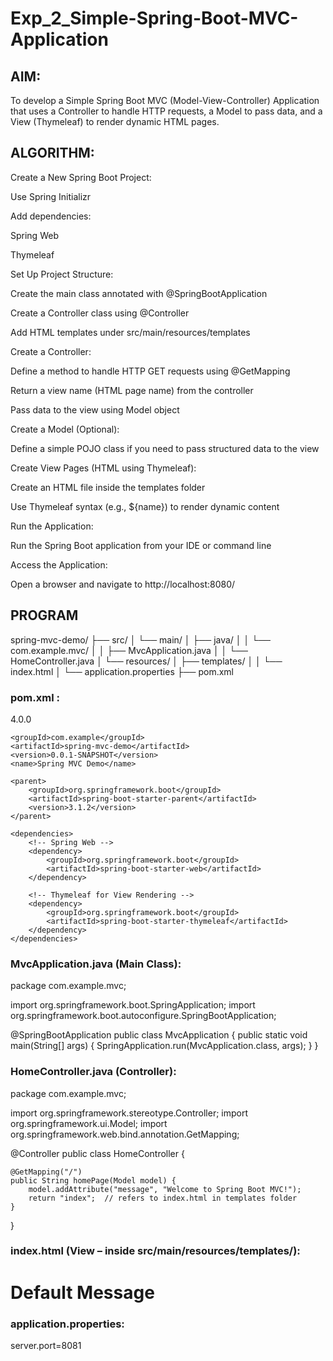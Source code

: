 # Exp_2_Simple-Spring-Boot-MVC-Application

## AIM:
To develop a Simple Spring Boot MVC (Model-View-Controller) Application that uses a Controller to handle HTTP requests, a Model to pass data, and a View (Thymeleaf) to render dynamic HTML pages.

## ALGORITHM:
Create a New Spring Boot Project:

Use Spring Initializr

Add dependencies:

Spring Web

Thymeleaf

Set Up Project Structure:

Create the main class annotated with @SpringBootApplication

Create a Controller class using @Controller

Add HTML templates under src/main/resources/templates

Create a Controller:

Define a method to handle HTTP GET requests using @GetMapping

Return a view name (HTML page name) from the controller

Pass data to the view using Model object

Create a Model (Optional):

Define a simple POJO class if you need to pass structured data to the view

Create View Pages (HTML using Thymeleaf):

Create an HTML file inside the templates folder

Use Thymeleaf syntax (e.g., ${name}) to render dynamic content

Run the Application:

Run the Spring Boot application from your IDE or command line

Access the Application:

Open a browser and navigate to http://localhost:8080/
## PROGRAM
spring-mvc-demo/
├── src/
│   └── main/
│       ├── java/
│       │   └── com.example.mvc/
│       │       ├── MvcApplication.java
│       │       └── HomeController.java
│       └── resources/
│           ├── templates/
│           │   └── index.html
│           └── application.properties
├── pom.xml

### pom.xml :

<project xmlns="http://maven.apache.org/POM/4.0.0"
         xmlns:xsi="http://www.w3.org/2001/XMLSchema-instance"
         xsi:schemaLocation="http://maven.apache.org/POM/4.0.0 
                             http://maven.apache.org/xsd/maven-4.0.0.xsd">
    <modelVersion>4.0.0</modelVersion>

    <groupId>com.example</groupId>
    <artifactId>spring-mvc-demo</artifactId>
    <version>0.0.1-SNAPSHOT</version>
    <name>Spring MVC Demo</name>

    <parent>
        <groupId>org.springframework.boot</groupId>
        <artifactId>spring-boot-starter-parent</artifactId>
        <version>3.1.2</version>
    </parent>

    <dependencies>
        <!-- Spring Web -->
        <dependency>
            <groupId>org.springframework.boot</groupId>
            <artifactId>spring-boot-starter-web</artifactId>
        </dependency>

        <!-- Thymeleaf for View Rendering -->
        <dependency>
            <groupId>org.springframework.boot</groupId>
            <artifactId>spring-boot-starter-thymeleaf</artifactId>
        </dependency>
    </dependencies>
</project>

### MvcApplication.java (Main Class):

package com.example.mvc;

import org.springframework.boot.SpringApplication;
import org.springframework.boot.autoconfigure.SpringBootApplication;

@SpringBootApplication
public class MvcApplication {
    public static void main(String[] args) {
        SpringApplication.run(MvcApplication.class, args);
    }
}

### HomeController.java (Controller):

package com.example.mvc;

import org.springframework.stereotype.Controller;
import org.springframework.ui.Model;
import org.springframework.web.bind.annotation.GetMapping;

@Controller
public class HomeController {

    @GetMapping("/")
    public String homePage(Model model) {
        model.addAttribute("message", "Welcome to Spring Boot MVC!");
        return "index";  // refers to index.html in templates folder
    }
}
### index.html (View – inside src/main/resources/templates/):

<!DOCTYPE html>
<html xmlns:th="http://www.thymeleaf.org">
<head>
    <title>Spring MVC</title>
</head>
<body>
    <h1 th:text="${message}">Default Message</h1>
</body>
</html>

### application.properties:
 server.port=8081


